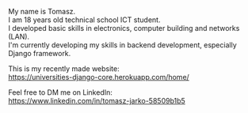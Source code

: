 My name is Tomasz.  
I am 18 years old technical school ICT student.  
I developed basic skills in electronics, computer building and networks (LAN).  
I'm currently developing my skills in backend development, especially Django framework. 

This is my recently made website:  
https://universities-django-core.herokuapp.com/home/

Feel free to DM me on LinkedIn:  
https://www.linkedin.com/in/tomasz-jarko-58509b1b5

<!---
Tomson601/Tomson601 is a ✨ special ✨ repository because its `README.md` (this file) appears on your GitHub profile.
You can click the Preview link to take a look at your changes.
--->
